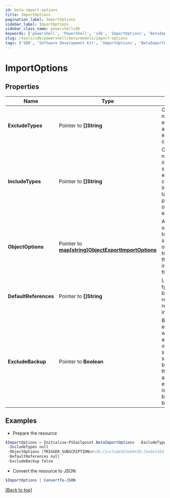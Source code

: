 ```yaml
---
id: beta-import-options
title: ImportOptions
pagination_label: ImportOptions
sidebar_label: ImportOptions
sidebar_class_name: powershellsdk
keywords: ['powershell', 'PowerShell', 'sdk', 'ImportOptions', 'BetaImportOptions'] 
slug: /tools/sdk/powershell/beta/models/import-options
tags: ['SDK', 'Software Development Kit', 'ImportOptions', 'BetaImportOptions']
---
```



# ImportOptions

## Properties

Name | Type | Description | Notes
------------ | ------------- | ------------- | -------------
**ExcludeTypes** |  Pointer to **[]String** | Object type names to be excluded from an sp-config export command. | [optional] 
**IncludeTypes** |  Pointer to **[]String** | Object type names to be included in an sp-config export command. IncludeTypes takes precedence over excludeTypes. | [optional] 
**ObjectOptions** |  Pointer to [**map[string]ObjectExportImportOptions**](object-export-import-options) | Additional options targeting specific objects related to each item in the includeTypes field | [optional] 
**DefaultReferences** |  Pointer to **[]String** | List of object types that can be used to resolve references on import. | [optional] 
**ExcludeBackup** |  Pointer to **Boolean** | By default, every import will first export all existing objects supported by sp-config as a backup before the import is attempted. If excludeBackup is true, the backup will not be performed. | [optional] [default to $false]

## Examples

- Prepare the resource
```powershell
$ImportOptions = Initialize-PSSailpoint.BetaImportOptions  -ExcludeTypes null `
 -IncludeTypes null `
 -ObjectOptions {TRIGGER_SUBSCRIPTION&#x3D;{includedIds&#x3D;[be9e116d-08e1-49fc-ab7f-fa585e96c9e4], includedNames&#x3D;[Test 2]}} `
 -DefaultReferences null `
 -ExcludeBackup false
```

- Convert the resource to JSON
```powershell
$ImportOptions | ConvertTo-JSON
```


[[Back to top]](#) 

